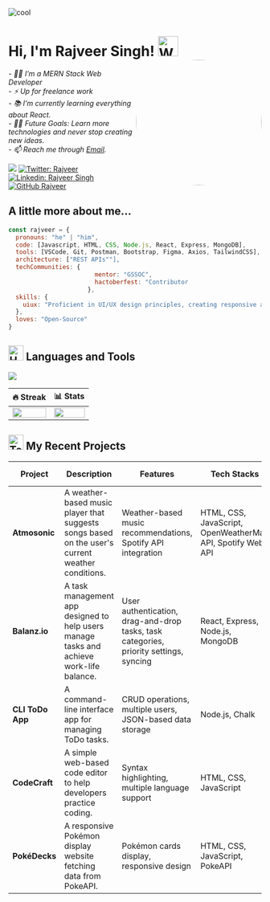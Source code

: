 
![cool](https://i.postimg.cc/C5Fr46j7/photo-2023-11-08-23-47-03.jpg)

# Hi, I'm Rajveer Singh! <img src="https://raw.githubusercontent.com/Tarikul-Islam-Anik/Animated-Fluent-Emojis/master/Emojis/Hand%20gestures/Waving%20Hand%20Medium-Light%20Skin%20Tone.png" alt="Waving Hand Medium-Light Skin Tone" width="40" height="40" />  <img align='right' src="https://media.giphy.com/media/v1.Y2lkPTc5MGI3NjExZWwzbjFkcXZsOXBjdW1iemRmNWhoZ3FxcmttNmt1ZHF4OXg4cXMwciZlcD12MV9naWZzX3NlYXJjaCZjdD1n/bGgsc5mWoryfgKBx1u/giphy.gif" width="250" style="border-radius: 50%;">

<p><em> 
  - 👨‍💻  I’m a MERN Stack Web Developer<br>
  - ⚡  Up for freelance work<br>
  - 📚  I’m currently learning everything about React.<br>
  - 💪🏼  Future Goals: Learn more technologies and never stop creating new ideas.<br>
  - 📫 Reach me through <a href="mailto:rajveergreets@gmail.com">Email</a>.<br>
</em></p>

![](https://komarev.com/ghpvc/?username=rajveeerr&color=blueviolet&style=flat-square)
[![Twitter: Rajveer](https://img.shields.io/twitter/follow/rajveeerrsingh?style=social)](https://twitter.com/rajveeerrsingh) 
[![Linkedin: Rajveer Singh](https://img.shields.io/badge/-Rajveer-blue?style=flat-square&logo=Linkedin&logoColor=white&link=https://www.linkedin.com/in/rajveeerr/)](https://www.linkedin.com/in/rajveeerr/)
[![GitHub Rajveer](https://img.shields.io/github/followers/rajveeerr?label=follow&style=social)](https://github.com/rajveeerr)

## A little more about me...  

```javascript
const rajveer = {
  pronouns: "he" | "him",
  code: [Javascript, HTML, CSS, Node.js, React, Express, MongoDB],
  tools: [VSCode, Git, Postman, Bootstrap, Figma, Axios, TailwindCSS],
  architecture: ["REST APIs""],
  techCommunities: {
                        mentor: "GSSOC",
                        hactoberfest: "Contributor
                      },
  skills: {
    uiux: "Proficient in UI/UX design principles, creating responsive and accessible applications."
  },
  loves: "Open-Source"
}
```

## <img src="https://raw.githubusercontent.com/Tarikul-Islam-Anik/Animated-Fluent-Emojis/master/Emojis/Objects/Hammer%20and%20Wrench.png" alt="Hammer and Wrench" width="30" height="30" /> Languages and Tools
<img align="center" src="https://skillicons.dev/icons?i=html,css,js,react,express,nodejs,mongodb,git,github,figma,vscode,postman&perline=10">


| 🔥 Streak | 📊 Stats |
| --- | --- |
| <img src="https://github-readme-streak-stats.herokuapp.com?user=rajveeerr&theme=nightowl&hide_border=true" width="100%"> | <img src="https://github-readme-stats.vercel.app/api?username=rajveeerr&count_private=true&show_icons=true&title_color=7A7ADB&icon_color=2234AE&text_color=D3D3D3&bg_color=0,000000,130F40&hide_border=true&rank_icon=github&show_icons=true" width="100%"> |


## <img src="https://raw.githubusercontent.com/Tarikul-Islam-Anik/Animated-Fluent-Emojis/master/Emojis/People/Technologist.png" alt="Technologist" width="30" height="30" /> My Recent Projects 

| Project | Description | Features | Tech Stacks | Deploy Link | GitHub Link |
| --- | --- | --- | --- | --- | --- |
| **Atmosonic** | A weather-based music player that suggests songs based on the user's current weather conditions. | Weather-based music recommendations, Spotify API integration | HTML, CSS, JavaScript, OpenWeatherMap API, Spotify Web API | [Live Demo](atmosonic.netlify.app) | [GitHub](https://github.com/rajveeerr/Atmosonic) |
| **Balanz.io** | A task management app designed to help users manage tasks and achieve work-life balance. | User authentication, drag-and-drop tasks, task categories, priority settings, syncing | React, Express, Node.js, MongoDB | [Live Demo](https://balanz-io-01.onrender.com/) | [GitHub](https://github.com/rajveeerr/Balanz.io) |
| **CLI ToDo App** | A command-line interface app for managing ToDo tasks. | CRUD operations, multiple users, JSON-based data storage | Node.js, Chalk | N/A | [GitHub](https://github.com/rajveeerr/CLI-Todo)
| **CodeCraft** | A simple web-based code editor to help developers practice coding. | Syntax highlighting, multiple language support | HTML, CSS, JavaScript | [Live Demo](https://codecraft-code-editor.netlify.app) | [GitHub](https://github.com/rajveeerr/CodeCraft) |
| **PokéDecks** | A responsive Pokémon display website fetching data from PokeAPI. | Pokémon cards display, responsive design | HTML, CSS, JavaScript, PokeAPI | [Live Demo](https://pokedecks-pokemon-finder.netlify.app/) | [GitHub](https://github.com/rajveeerr/PokeDecks) |

